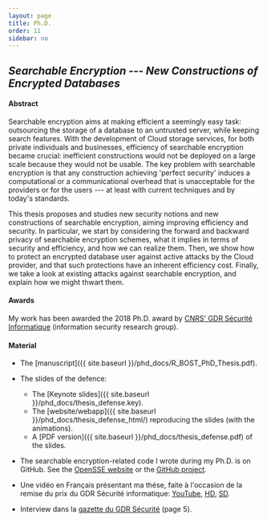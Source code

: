 ```yaml
---
layout: page
title: Ph.D.
order: 11
sidebar: no
---
```


## *Searchable Encryption --- New Constructions of Encrypted Databases*

#### Abstract

Searchable encryption aims at making efficient a seemingly easy task: outsourcing the storage of a database to an untrusted server, while keeping search features. With the development of Cloud storage services, for both private individuals and businesses, efficiency of searchable encryption became crucial: inefficient constructions would not be deployed on a large scale because they would not be usable. The key problem with searchable encryption is that any construction achieving 'perfect security' induces a computational or a communicational overhead that is unacceptable for the providers or for the users --- at least with current techniques and by today's standards.

This thesis proposes and studies new security notions and new constructions of searchable encryption, aiming improving efficiency and security. In particular, we start by considering the forward and backward privacy of searchable encryption schemes, what it implies in terms of security and efficiency, and how we can realize them. Then, we show how to protect an encrypted database user against active attacks by the Cloud provider, and that such protections have an inherent efficiency cost. Finally, we take a look at existing attacks against searchable encryption, and explain how we might thwart them.

#### Awards

My work has been awarded the 2018 Ph.D. award by [CNRS' GDR Sécurité Informatique](https://gdr-securite.irisa.fr/) (information security research group).

#### Material

* The [manuscript]({{ site.baseurl }}/phd_docs/R_BOST_PhD_Thesis.pdf).

* The slides of the defence:
    * The [Keynote slides]({{ site.baseurl }}/phd_docs/thesis_defense.key).
    * The [website/webapp]({{ site.baseurl }}/phd_docs/thesis_defense_html/) reproducing the slides (with the animations).
    * A [PDF version]({{ site.baseurl }}/phd_docs/thesis_defense.pdf) of the slides.

* The searchable encryption-related code I wrote during my Ph.D. is on GitHub. See the [OpenSSE website](https://opensse.github.io) or the [GitHub project](https://github.com/OpenSSE).

* Une vidéo en Français présentant ma thése, faite à l'occasion de la remise du prix du GDR Sécurité informatique: [YouTube](https://www.youtube.com/watch?v=sQFTjO23ECA), [HD](http://raphael.bost.fyi/share/Film_these.mp4), [SD](http://raphael.bost.fyi/share/Film_these_small.mp4).

* Interview dans la [gazette du GDR Sécurité](https://gdr-securite.irisa.fr/wp-content/uploads/Gazette_Securite_03.pdf) (page 5).